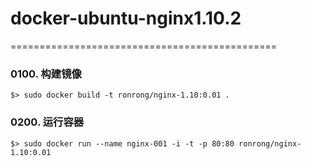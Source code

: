 # docker-ubuntu-nginx1.10.2

==============================================


### 0100. 构建镜像

```
$> sudo docker build -t ronrong/nginx-1.10:0.01 . 
```

### 0200. 运行容器

```
$> sudo docker run --name nginx-001 -i -t -p 80:80 ronrong/nginx-1.10:0.01
```

